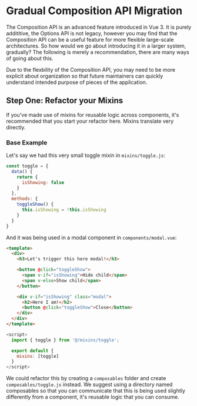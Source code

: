 # Gradual Composition API Migration

The Composition API is an advanced feature introduced in Vue 3. It is purely addititive, the Options API is not legacy, however you may find that the Composition API can be a useful feature for more flexible large-scale architectures. So how would we go about introducing it in a larger system, gradually? The following is merely a recommendation, there are many ways of going about this.

Due to the flexbility of the Composition API, you may need to be more explicit about organization so that future maintainers can quickly understand intended purpose of pieces of the application.

## Step One: Refactor your Mixins

If you've made use of mixins for reusable logic across components, it's recommended that you start your refactor here. Mixins translate very directly.

### Base Example

Let's say we had this very small toggle mixin in `mixins/toggle.js`:

```js
const toggle = {
  data() {
    return {
      isShowing: false
    }
  },
  methods: {
    toggleShow() {
      this.isShowing = !this.isShowing
    }
  }
}
```

And it was being used in a modal component in `components/modal.vue`:

```html
<template>
  <div>
    <h3>Let's trigger this here modal!</h3>

    <button @click="toggleShow">
      <span v-if="isShowing">Hide child</span>
      <span v-else>Show child</span>
    </button>

    <div v-if="isShowing" class="modal">
      <h2>Here I am!</h2>
      <button @click="toggleShow">Close</button>
    </div>
  </div>
</template>
```

```js
<script>
  import { toggle } from '@/mixins/toggle';

  export default {
    mixins: [toggle]
  }
</script>
```

We could refactor this by creating a `composables` folder and create `composables/toggle.js` instead. We suggest using a directory named composables so that you can communicate that this is being used slightly differently from a component, it's reusable logic that you can consume.
